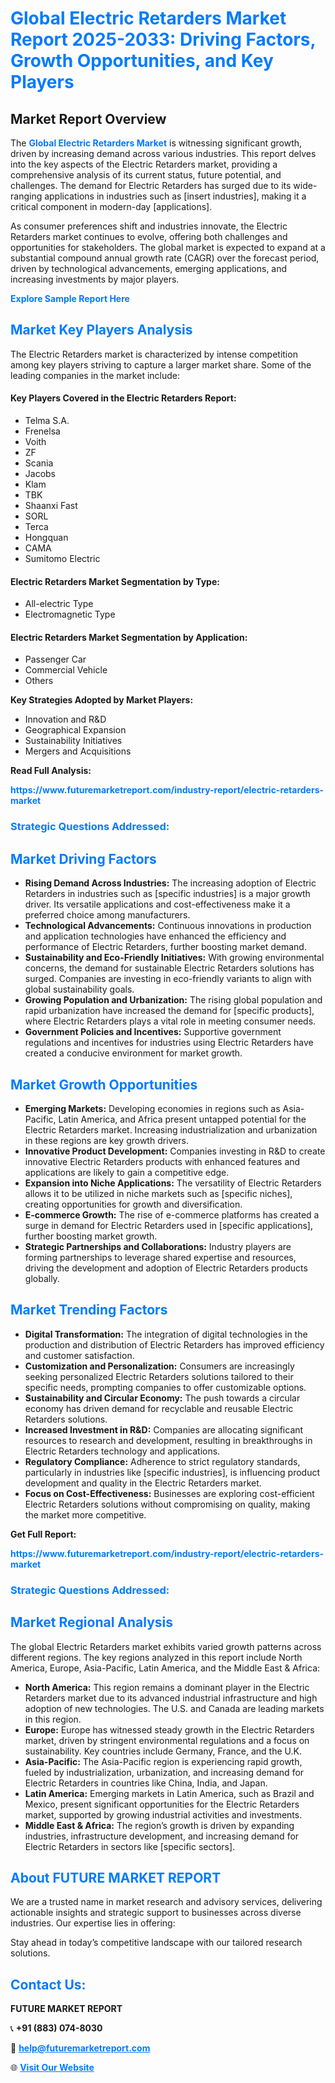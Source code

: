<h1 style="color: #007BFF;">Global Electric Retarders Market Report 2025-2033: Driving Factors, Growth Opportunities, and Key Players</h1>

<section id="overview">
<h2>Market Report Overview</h2>
<p>The <a href="https://www.futuremarketreport.com/industry-report/electric-retarders-market" style="color: #007BFF; text-decoration: none;"><strong>Global Electric Retarders Market</strong></a> is witnessing significant growth, driven by increasing demand across various industries. This report delves into the key aspects of the Electric Retarders market, providing a comprehensive analysis of its current status, future potential, and challenges. The demand for Electric Retarders has surged due to its wide-ranging applications in industries such as [insert industries], making it a critical component in modern-day [applications].</p>
<p>As consumer preferences shift and industries innovate, the Electric Retarders market continues to evolve, offering both challenges and opportunities for stakeholders. The global market is expected to expand at a substantial compound annual growth rate (CAGR) over the forecast period, driven by technological advancements, emerging applications, and increasing investments by major players.</p>
</section>

<section id="overview">
<p><a href="https://www.futuremarketreport.com/request-sample/reportId=58736" style="color: #007BFF; text-decoration: none;"><strong>Explore Sample Report Here</strong></a></p>
</section>

<section id="key-players">
<h2 style="color: #007BFF;">Market Key Players Analysis</h2>
<p>The Electric Retarders market is characterized by intense competition among key players striving to capture a larger market share. Some of the leading companies in the market include:</p>
<h4>Key Players Covered in the Electric Retarders Report:</h4>
<ul><li>Telma S.A.</li><li>Frenelsa</li><li>Voith</li><li>ZF</li><li>Scania</li><li>Jacobs</li><li>Klam</li><li>TBK</li><li>Shaanxi Fast</li><li>SORL</li><li>Terca</li><li>Hongquan</li><li>CAMA</li><li>Sumitomo Electric</li></ul>
<h4>Electric Retarders Market Segmentation by Type:</h4>
<ul><li>All-electric Type</li><li>Electromagnetic Type</li></ul>

<h4>Electric Retarders Market Segmentation by Application:</h4>
<ul><li>Passenger Car</li><li>Commercial Vehicle</li><li>Others</li></ul>
<p><strong>Key Strategies Adopted by Market Players:</strong></p>
<ul>
<li>Innovation and R&D</li>
<li>Geographical Expansion</li>
<li>Sustainability Initiatives</li>
<li>Mergers and Acquisitions</li>
</ul>
</section>

<section>
<p><strong>Read Full Analysis: </strong></p><a href="https://www.futuremarketreport.com/industry-report/electric-retarders-market" style="color: #007BFF; text-decoration: none;"><strong>https://www.futuremarketreport.com/industry-report/electric-retarders-market</strong></a>
<h3 style="color: #007BFF;">Strategic Questions Addressed:</h3>
</section>

<section id="driving-factors">
<h2 style="color: #007BFF;">Market Driving Factors</h2>
<ul>
<li><strong>Rising Demand Across Industries:</strong> The increasing adoption of Electric Retarders in industries such as [specific industries] is a major growth driver. Its versatile applications and cost-effectiveness make it a preferred choice among manufacturers.</li>
<li><strong>Technological Advancements:</strong> Continuous innovations in production and application technologies have enhanced the efficiency and performance of Electric Retarders, further boosting market demand.</li>
<li><strong>Sustainability and Eco-Friendly Initiatives:</strong> With growing environmental concerns, the demand for sustainable Electric Retarders solutions has surged. Companies are investing in eco-friendly variants to align with global sustainability goals.</li>
<li><strong>Growing Population and Urbanization:</strong> The rising global population and rapid urbanization have increased the demand for [specific products], where Electric Retarders plays a vital role in meeting consumer needs.</li>
<li><strong>Government Policies and Incentives:</strong> Supportive government regulations and incentives for industries using Electric Retarders have created a conducive environment for market growth.</li>
</ul>
</section>

<section id="growth-opportunities">
<h2 style="color: #007BFF;">Market Growth Opportunities</h2>
<ul>
<li><strong>Emerging Markets:</strong> Developing economies in regions such as Asia-Pacific, Latin America, and Africa present untapped potential for the Electric Retarders market. Increasing industrialization and urbanization in these regions are key growth drivers.</li>
<li><strong>Innovative Product Development:</strong> Companies investing in R&D to create innovative Electric Retarders products with enhanced features and applications are likely to gain a competitive edge.</li>
<li><strong>Expansion into Niche Applications:</strong> The versatility of Electric Retarders allows it to be utilized in niche markets such as [specific niches], creating opportunities for growth and diversification.</li>
<li><strong>E-commerce Growth:</strong> The rise of e-commerce platforms has created a surge in demand for Electric Retarders used in [specific applications], further boosting market growth.</li>
<li><strong>Strategic Partnerships and Collaborations:</strong> Industry players are forming partnerships to leverage shared expertise and resources, driving the development and adoption of Electric Retarders products globally.</li>
</ul>
</section>

<section id="trending-factors">
<h2 style="color: #007BFF;">Market Trending Factors</h2>
<ul>
<li><strong>Digital Transformation:</strong> The integration of digital technologies in the production and distribution of Electric Retarders has improved efficiency and customer satisfaction.</li>
<li><strong>Customization and Personalization:</strong> Consumers are increasingly seeking personalized Electric Retarders solutions tailored to their specific needs, prompting companies to offer customizable options.</li>
<li><strong>Sustainability and Circular Economy:</strong> The push towards a circular economy has driven demand for recyclable and reusable Electric Retarders solutions.</li>
<li><strong>Increased Investment in R&D:</strong> Companies are allocating significant resources to research and development, resulting in breakthroughs in Electric Retarders technology and applications.</li>
<li><strong>Regulatory Compliance:</strong> Adherence to strict regulatory standards, particularly in industries like [specific industries], is influencing product development and quality in the Electric Retarders market.</li>
<li><strong>Focus on Cost-Effectiveness:</strong> Businesses are exploring cost-efficient Electric Retarders solutions without compromising on quality, making the market more competitive.</li>
</ul>
</section>

<section>
<p><strong>Get Full Report: </strong></p><a href="https://www.futuremarketreport.com/industry-report/electric-retarders-market" style="color: #007BFF; text-decoration: none;"><strong>https://www.futuremarketreport.com/industry-report/electric-retarders-market</strong></a>
<h3 style="color: #007BFF;">Strategic Questions Addressed:</h3>
</section>


<section id="regional-analysis">
<h2 style="color: #007BFF;">Market Regional Analysis</h2>
<p>The global Electric Retarders market exhibits varied growth patterns across different regions. The key regions analyzed in this report include North America, Europe, Asia-Pacific, Latin America, and the Middle East & Africa:</p>
<ul>
<li><strong>North America:</strong> This region remains a dominant player in the Electric Retarders market due to its advanced industrial infrastructure and high adoption of new technologies. The U.S. and Canada are leading markets in this region.</li>
<li><strong>Europe:</strong> Europe has witnessed steady growth in the Electric Retarders market, driven by stringent environmental regulations and a focus on sustainability. Key countries include Germany, France, and the U.K.</li>
<li><strong>Asia-Pacific:</strong> The Asia-Pacific region is experiencing rapid growth, fueled by industrialization, urbanization, and increasing demand for Electric Retarders in countries like China, India, and Japan.</li>
<li><strong>Latin America:</strong> Emerging markets in Latin America, such as Brazil and Mexico, present significant opportunities for the Electric Retarders market, supported by growing industrial activities and investments.</li>
<li><strong>Middle East & Africa:</strong> The region’s growth is driven by expanding industries, infrastructure development, and increasing demand for Electric Retarders in sectors like [specific sectors].</li>
</ul>
</section>

<footer>
<h2 style="color: #007BFF;">About FUTURE MARKET REPORT</h2>
<p>We are a trusted name in market research and advisory services, delivering actionable insights and strategic support to businesses across diverse industries. Our expertise lies in offering:</p>

<p>Stay ahead in today’s competitive landscape with our tailored research solutions.</p>

<h2 style="color: #007BFF;">Contact Us:</h2>
<p><strong>FUTURE MARKET REPORT</strong></p>
<p>📞 <strong>+91 (883) 074-8030</strong></p>
<p>📧 <strong><a href="mailto:help@futuremarketreport.com" style="color: #007BFF;">help@futuremarketreport.com</a></strong></p>
<p>🌐 <strong><a href="https://www.futuremarketreport.com/" style="color: #007BFF;">Visit Our Website</a></strong></p>
</footer>